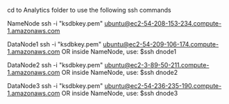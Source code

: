 cd to Analytics folder to use the following ssh commands

NameNode
ssh -i "ksdbkey.pem" ubuntu@ec2-54-208-153-234.compute-1.amazonaws.com

DataNode1
ssh -i "ksdbkey.pem" ubuntu@ec2-54-209-106-174.compute-1.amazonaws.com
OR
inside NameNode, use: $ssh dnode1

DataNode2
ssh -i "ksdbkey.pem" ubuntu@ec2-3-89-50-211.compute-1.amazonaws.com
OR
inside NameNode, use: $ssh dnode2

DataNode3
ssh -i "ksdbkey.pem" ubuntu@ec2-54-236-235-190.compute-1.amazonaws.com
OR
inside NameNode, use: $ssh dnode3


